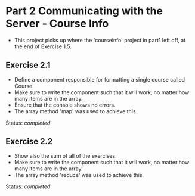 # Part 2 Communicating with the Server - Course Info

- This project picks up where the 'courseinfo' project in part1 left off, at the end of Exercise 1.5.

## Exercise 2.1

- Define a component responsible for formatting a single course called Course.
- Make sure to write the component such that it will work, no matter how many items are in the array.
- Ensure that the console shows no errors.
- The array method 'map' was used to achieve this.

Status: _completed_

## Exercise 2.2

- Show also the sum of all of the exercises.
- Make sure to write the component such that it will work, no matter how many items are in the array.
- The array method 'reduce' was used to achieve this.

Status: _completed_
